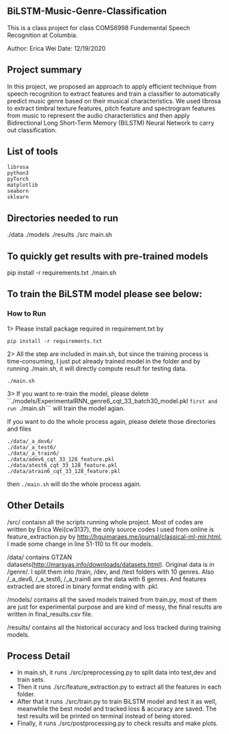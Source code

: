## BiLSTM-Music-Genre-Classification 
This is a class project for class COMS6998 Fundemental Speech Recognition at Columbia. 

Author: Erica Wei
Date: 12/19/2020


## Project summary
In this project, we proposed an approach to apply efficient technique from speech recognition to extract features
and train a classifier to automatically predict music genre based on their musical characteristics.
We used librosa to extract timbral texture features, pitch feature and spectrogram features from music
to represent the audio characteristics and then apply Bidirectional Long Short-Term Memory (BiLSTM) Neural Network
to carry out classification.


## List of tools 
```
librosa
python3
pyTorch
matplotlib
seaborn
sklearn
```

## Directories needed to run
./data
./models
./results
./src
main.sh


## To quickly get results with pre-trained models
pip install -r requirements.txt
./main.sh


## To train the BiLSTM model please see below:


### How to Run
1> Please install package required in requirement.txt by
```
pip install -r requirements.txt
```

2> All the step are included in main.sh, but since the training process is time-consuming,
I just put already trained model in the folder and by running ./main.sh, it will directly
compute result for testing data.

```
./main.sh
```

3> If you want to re-train the model, please delete
``./models/ExperimentalRNN_genre6_cqt_33_batch30_model.pkl ```first and 
run ```./main.sh``` will train the model agian.
 
If you want to do the whole process again, please delete those directories and files
```
./data/_a_dev6/
./data/_a_test6/
./data/_a_train6/
./data/adev6_cqt_33_128_feature.pkl
./data/atest6_cqt_33_128_feature.pkl
./data/atrain6_cqt_33_128_feature.pkl
```
then ```./main.sh``` will do the whole process again.



## Other Details
/src/ contaisn all the scripts running whole project. Most of codes are written by Erica Wei(cw3137),
the only source codes I used from online is feature_extraction.py by http://hguimaraes.me/journal/classical-ml-mir.html,
I made some change in line 51-110 to fit our models.

/data/ contains GTZAN datasets(http://marsyas.info/downloads/datasets.html). Original data is in /genre/.
I split them into /train, /dev, and /test folders with 10 genres.
Also /_a_dev6, /_a_test6, /_a_train6 are the data with 6 genres.
And features extracted are stored in binary format ending with .pkl.

/models/ contains all the saved models trained from train.py,
most of them are just for experimental purpose and are kind of messy,
the final results are written in final_results.csv file.

/results/ contains all the historical accuracy and loss tracked during training models.


## Process Detail
- In main.sh, it runs ./src/preprocessing.py to split data into test,dev and train sets.
- Then it runs ./src/feature_extraction.py to extract all the features in each folder.
- After that it runs ./src/train.py to train BiLSTM model and test it as well, meanwhile the best model
and tracked loss & accuracy are saved. The test results will be printed on terminal instead of being stored.
- Finally, it runs ./src/postprocessing.py to check results and make plots.
